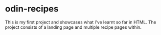 # odin-recipes
This is my first project and showcases what I've learnt so far in HTML. The project consists of a landing page and multiple recipe pages within. 